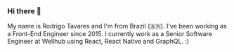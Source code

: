 ### Hi there 👋

My name is Rodrigo Tavares and I'm from Brazil (🇧🇷). I've been working as a Front-End Engineer since 2015. I currently work as a Senior Software Engineer at Wellhub using React, React Native and GraphQL. :)
